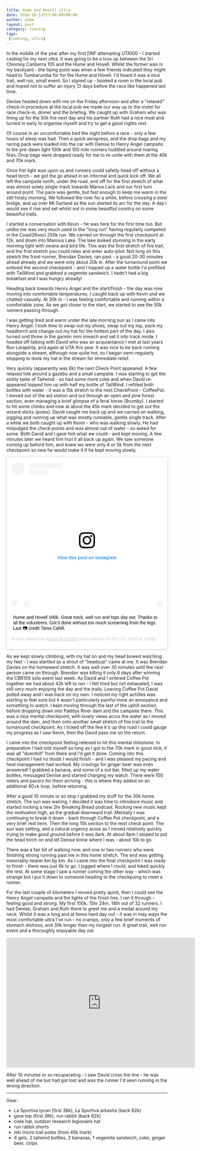 ```yaml
---
title: Hume and Hovell ultra
date: 2018-10-13T13:00:00+00:00
author: adam
layout: post
category: running
tags:
 [running, ultra]
---
```


In the middle of the year after my first DNF attempting UTA100 - I started casting for my next ultra. It was going to be a toss up between the Sri Chinmoy Canberra 105 and the Hume and Hovell. Whilst the former was in my backyard - the tiping point was when a few friends indicated they might head to Tumbarumba for for the Hume and Hovell. I'd heard it was a nice trail, well run, small event. So I signed up - booked a room in the local pub and hoped not to suffer an injury 13 days before the race like happened last time.

Denise headed down with me on the Friday afternoon and after a "relaxed" check-in procedure at the local pub we made our way up to the motel for race check-in, dinner and the briefing. We caught up with Graham who was lining up for the 50k the next day and his partner Ruth had a nice meal and turned in early to organise myself and try to get a good nights rest. 

Of course in an uncomfortable bed the night before a race - only a few hours of sleep was had. Then a quick aeropress, and the drop bags and my racing pack were loaded into the car with Denise to Henry Angel campsite. In the pre-dawn light 100k and 100 mile runners huddled around roaring fires. Drop bags were dropped ready for me to re-unite with them at the 40k and 70k mark.

Once frst light was upon us and runners could safetly head off without a head torch - we got the go ahead in an informal and quick kick off. We all left the campsite north, under the road, and off for the first stretch of what was almost solely single-track towards Manus Lack and our first turn around point. The pace was gentle, but fast enough to keep me warm in the still frosty morning. We followed the river for a while, before crossing a steel bridge, and up over Mt Garland as the sun started its arc for the day. A day I would see it rise and set whilst out in some beautfiul country on some beautiful trails. 

I started a conversation with Kevin - he was here for the first time too. But unlike me was very much used to the "long run" having regularly competed in the Coast2Kosci 250k run. We carried on through the first checkpoint at 12k, and down into Mannus Lake. The lake looked stunning in the early morning light with swans and bird life. This was the first stretch of fire trail, and the first stretch you could relax and enter auto-pilot. Not long on this stretch the front-runner, Brendan Davies, ran past - a good 20-30 minutes ahead already and we were only about 20k in. After the turnaround point we entered the second checkpoint - and I topped up a water bottle I'd prefilled with TailWind and grabbed a vegemite sandwich. I hadn't had a big breakfast and I was hungry already!

Heading back towards Henry Angel and the start/finish - the day was now moving into comfortable temperatures, I caught back up with Kevin and we chatted casually. At 30k in - I was feeling comfortable and running within a comfortable zone. As we got closer to the start, we started to see the 50k runners passing through. 

I was getting tired and warm under the late morning sun as I came into Henry Angel. I took time to swap out my shoes, swap out my top, pack my headtorch and change out my hat for the hottest part of the day. I also turned ond threw in the garmin mini inreach and set it into track mode. I headed off talking with David who was an acquiantance I met at last years Run Larapinta, and again at UTA this year. It was nice to be back running alongside a stream, although now quite hot, so I began semi-regularly stopping to dunk my hat in the stream for immediate relief. 

Very quickly (apparantly was 6k) the next Check Point appeared. A few relaxed folk around a gazebo and a small campsite. I was starting to get the sickly taste of Tailwind - so had some more coke and when David re-appeared topped him up with half my bottle of TailWind. I refilled both bottles with water - it was a 15k stretch to the next CheckPoint - CoffeePot. I moved out of the aid station and out through an open and pine forest section, even managing a brief glimpse of a feral horse (Brumby). I started to hit some climbs and now at about the 45k mark decided to get out the wizard sticks (poles). David caught me back up and we carried on walking, jogging and running up what was mostly runnable, gentle single track. After a while we both caught up with Kevin - who was walking slowly. He had misjudged the check points and was almost out of water - so asked for some. Both David and I gave him what we could - and kept moving. A few minutes later we heard him hurl it all back up again. We saw someone coming up behind him, and knew we were only 4 or 5k from the next checkpoint so new he would make it if he kept moving slowly.

<blockquote class="instagram-media" data-instgrm-captioned data-instgrm-permalink="https://www.instagram.com/p/Bo4s-VFHTKz/?utm_source=ig_embed&amp;utm_medium=loading" data-instgrm-version="12" style=" background:#FFF; border:0; border-radius:3px; box-shadow:0 0 1px 0 rgba(0,0,0,0.5),0 1px 10px 0 rgba(0,0,0,0.15); margin: 1px; max-width:540px; min-width:326px; padding:0; width:99.375%; width:-webkit-calc(100% - 2px); width:calc(100% - 2px);"><div style="padding:16px;"> <a href="https://www.instagram.com/p/Bo4s-VFHTKz/?utm_source=ig_embed&amp;utm_medium=loading" style=" background:#FFFFFF; line-height:0; padding:0 0; text-align:center; text-decoration:none; width:100%;" target="_blank"> <div style=" display: flex; flex-direction: row; align-items: center;"> <div style="background-color: #F4F4F4; border-radius: 50%; flex-grow: 0; height: 40px; margin-right: 14px; width: 40px;"></div> <div style="display: flex; flex-direction: column; flex-grow: 1; justify-content: center;"> <div style=" background-color: #F4F4F4; border-radius: 4px; flex-grow: 0; height: 14px; margin-bottom: 6px; width: 100px;"></div> <div style=" background-color: #F4F4F4; border-radius: 4px; flex-grow: 0; height: 14px; width: 60px;"></div></div></div><div style="padding: 19% 0;"></div><div style="display:block; height:50px; margin:0 auto 12px; width:50px;"><svg width="50px" height="50px" viewBox="0 0 60 60" version="1.1" xmlns="https://www.w3.org/2000/svg" xmlns:xlink="https://www.w3.org/1999/xlink"><g stroke="none" stroke-width="1" fill="none" fill-rule="evenodd"><g transform="translate(-511.000000, -20.000000)" fill="#000000"><g><path d="M556.869,30.41 C554.814,30.41 553.148,32.076 553.148,34.131 C553.148,36.186 554.814,37.852 556.869,37.852 C558.924,37.852 560.59,36.186 560.59,34.131 C560.59,32.076 558.924,30.41 556.869,30.41 M541,60.657 C535.114,60.657 530.342,55.887 530.342,50 C530.342,44.114 535.114,39.342 541,39.342 C546.887,39.342 551.658,44.114 551.658,50 C551.658,55.887 546.887,60.657 541,60.657 M541,33.886 C532.1,33.886 524.886,41.1 524.886,50 C524.886,58.899 532.1,66.113 541,66.113 C549.9,66.113 557.115,58.899 557.115,50 C557.115,41.1 549.9,33.886 541,33.886 M565.378,62.101 C565.244,65.022 564.756,66.606 564.346,67.663 C563.803,69.06 563.154,70.057 562.106,71.106 C561.058,72.155 560.06,72.803 558.662,73.347 C557.607,73.757 556.021,74.244 553.102,74.378 C549.944,74.521 548.997,74.552 541,74.552 C533.003,74.552 532.056,74.521 528.898,74.378 C525.979,74.244 524.393,73.757 523.338,73.347 C521.94,72.803 520.942,72.155 519.894,71.106 C518.846,70.057 518.197,69.06 517.654,67.663 C517.244,66.606 516.755,65.022 516.623,62.101 C516.479,58.943 516.448,57.996 516.448,50 C516.448,42.003 516.479,41.056 516.623,37.899 C516.755,34.978 517.244,33.391 517.654,32.338 C518.197,30.938 518.846,29.942 519.894,28.894 C520.942,27.846 521.94,27.196 523.338,26.654 C524.393,26.244 525.979,25.756 528.898,25.623 C532.057,25.479 533.004,25.448 541,25.448 C548.997,25.448 549.943,25.479 553.102,25.623 C556.021,25.756 557.607,26.244 558.662,26.654 C560.06,27.196 561.058,27.846 562.106,28.894 C563.154,29.942 563.803,30.938 564.346,32.338 C564.756,33.391 565.244,34.978 565.378,37.899 C565.522,41.056 565.552,42.003 565.552,50 C565.552,57.996 565.522,58.943 565.378,62.101 M570.82,37.631 C570.674,34.438 570.167,32.258 569.425,30.349 C568.659,28.377 567.633,26.702 565.965,25.035 C564.297,23.368 562.623,22.342 560.652,21.575 C558.743,20.834 556.562,20.326 553.369,20.18 C550.169,20.033 549.148,20 541,20 C532.853,20 531.831,20.033 528.631,20.18 C525.438,20.326 523.257,20.834 521.349,21.575 C519.376,22.342 517.703,23.368 516.035,25.035 C514.368,26.702 513.342,28.377 512.574,30.349 C511.834,32.258 511.326,34.438 511.181,37.631 C511.035,40.831 511,41.851 511,50 C511,58.147 511.035,59.17 511.181,62.369 C511.326,65.562 511.834,67.743 512.574,69.651 C513.342,71.625 514.368,73.296 516.035,74.965 C517.703,76.634 519.376,77.658 521.349,78.425 C523.257,79.167 525.438,79.673 528.631,79.82 C531.831,79.965 532.853,80.001 541,80.001 C549.148,80.001 550.169,79.965 553.369,79.82 C556.562,79.673 558.743,79.167 560.652,78.425 C562.623,77.658 564.297,76.634 565.965,74.965 C567.633,73.296 568.659,71.625 569.425,69.651 C570.167,67.743 570.674,65.562 570.82,62.369 C570.966,59.17 571,58.147 571,50 C571,41.851 570.966,40.831 570.82,37.631"></path></g></g></g></svg></div><div style="padding-top: 8px;"> <div style=" color:#3897f0; font-family:Arial,sans-serif; font-size:14px; font-style:normal; font-weight:550; line-height:18px;"> View this post on Instagram</div></div><div style="padding: 12.5% 0;"></div> <div style="display: flex; flex-direction: row; margin-bottom: 14px; align-items: center;"><div> <div style="background-color: #F4F4F4; border-radius: 50%; height: 12.5px; width: 12.5px; transform: translateX(0px) translateY(7px);"></div> <div style="background-color: #F4F4F4; height: 12.5px; transform: rotate(-45deg) translateX(3px) translateY(1px); width: 12.5px; flex-grow: 0; margin-right: 14px; margin-left: 2px;"></div> <div style="background-color: #F4F4F4; border-radius: 50%; height: 12.5px; width: 12.5px; transform: translateX(9px) translateY(-18px);"></div></div><div style="margin-left: 8px;"> <div style=" background-color: #F4F4F4; border-radius: 50%; flex-grow: 0; height: 20px; width: 20px;"></div> <div style=" width: 0; height: 0; border-top: 2px solid transparent; border-left: 6px solid #f4f4f4; border-bottom: 2px solid transparent; transform: translateX(16px) translateY(-4px) rotate(30deg)"></div></div><div style="margin-left: auto;"> <div style=" width: 0px; border-top: 8px solid #F4F4F4; border-right: 8px solid transparent; transform: translateY(16px);"></div> <div style=" background-color: #F4F4F4; flex-grow: 0; height: 12px; width: 16px; transform: translateY(-4px);"></div> <div style=" width: 0; height: 0; border-top: 8px solid #F4F4F4; border-left: 8px solid transparent; transform: translateY(-4px) translateX(8px);"></div></div></div></a> <p style=" margin:8px 0 0 0; padding:0 4px;"> <a href="https://www.instagram.com/p/Bo4s-VFHTKz/?utm_source=ig_embed&amp;utm_medium=loading" style=" color:#000; font-family:Arial,sans-serif; font-size:14px; font-style:normal; font-weight:normal; line-height:17px; text-decoration:none; word-wrap:break-word;" target="_blank">Hume and Hovell 100k. Great track, well run and tops day out. Thanks to all the volunteers. Got it done without too much screaming from the legs. Last 📷 credit Tania Cahill.</a></p> <p style=" color:#c9c8cd; font-family:Arial,sans-serif; font-size:14px; line-height:17px; margin-bottom:0; margin-top:8px; overflow:hidden; padding:8px 0 7px; text-align:center; text-overflow:ellipsis; white-space:nowrap;">A post shared by <a href="https://www.instagram.com/arumbold/?utm_source=ig_embed&amp;utm_medium=loading" style=" color:#c9c8cd; font-family:Arial,sans-serif; font-size:14px; font-style:normal; font-weight:normal; line-height:17px;" target="_blank"> Adam Rumbold</a> (@arumbold) on <time style=" font-family:Arial,sans-serif; font-size:14px; line-height:17px;" datetime="2018-10-13T20:02:28+00:00">Oct 13, 2018 at 1:02pm PDT</time></p></div></blockquote> <script async src="//www.instagram.com/embed.js"></script>


As we kept slowly climbing, with my hat on and my head bowed watching my feet - I was startled as a shout of "headsup" came at me. It was Brendan Davies on the homeward stretch. It was well over 30 minutes until the next person came on through. Brendan was killing it only 6 days after winning the CBR105 solo event last week. As David and I entered Coffee Pot together we had about 42k left to run - I felt tired but not exhausted, I was still very much enjoying the day and the trails. Leaving Coffee Pot David pulled away and I was back on my own. I noticed my right achilles was starting to feel sore but it wasn't particularly painful more an annoyance and something to watch. I kept moving through the last of the uphill section, before dropping down into Paddys River dam and the campsite there. This was a nice mental checkpoint, with lovely views acros the water as I moved around the dam, and then onto another small stretch of fire trail to the turnaround checkpoint. As I ticked off the few k's up this road I could gauge my progress as I saw Kevin, then the David pass me on the return. 

I came into the checkpoint feeling relieved to hit this mental milestone. In preparation I had told myself so long as I got to the 70k mark in good nick, it was all "downhill" from there and I'd get it done. Coming into this checkpoint I had no doubt I would finish - and I was pleased my pacing and heat management had worked. My cravings for ginger beer was even answered! I grabbed a banana, and some of a nut bar, filled up my water bottles, messaged Denise and started charging my watch. There were 100 milers and pacers for them arriving - this is where they added on an additional 40+k loop, before returning.

After a good 10 minute or so stop I grabbed my stuff for the 30k home stretch. The sun was waning, I decided it was time to introduce music and started rocking a new 2hr Breaking Bread podcast. Rocking new music kept the motivation high, as the gradual downward trail. Mentally I was continuing to break it down - back through Coffee Pot checkpoint, and a very brief rest here. Then the long 15k section to the next check point. The sun was setting, and a natural urgency arose as I moved relatively quickly trying to make good ground before it was dark. At about 8pm I stoped to put the head torch on and let Denise know where I was - about 10k to go.

There was a fair bit of walking now, and one or two runners who were finishing strong running past me in this home stretch. The end was getting inexorably nearer km by km. As I came into the final checkpoint I was ready to finish - there was just 6k to go. I jogged where I could, and hiked quickly the rest. At some stage I saw a runner coming the other way - which was strange but I put it down to someone heading to the checkpoing to meet a runner. 

For the last couple of kilometers I moved pretty quick, then I could see the Henry Angel campsite and the lights of the finish line. I ran it through - feeling good and strong. My first 100k. 15hr 24m. 14th out of 32 runners. I had Denise, Graham and Ruth there to greet me and a medal around my neck. Whilst it was a long and at times hard day out - it was in may ways the most comfortable ultra I've run - no cramps, only a few brief moments of stomach distress, and 30k longer than my longest run. A great trail, well run event and a thoroughly enjoyable day out

<iframe height='405' width='590' frameborder='0' allowtransparency='true' scrolling='no' src='https://www.strava.com/activities/1901783343/embed/3a2942537dd69b10072bb3c6de43b579252112a6'></iframe>

After 10 minutes or so recuperating - I saw David cross the line - he was well ahead of me but had got lost and was the runner I'd seen running in the wrong direction. 

---
Gear:
* La Sportiva lycan (first 38k), La Sportiva arkasha (back 62k)
* gore top (first 38k), run rabbit (back 62k)
* ciele hat, outdoor research legionairs hat
* run rabbit shorts
* leki micro trail poles (from 45k mark)
* 4 gels, 2 tailwind bottles, 2 bananas, 1 vegemite sandwich, coke, ginger beer, chips.

